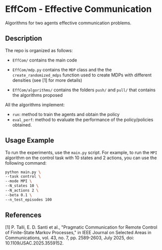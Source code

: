 # EffCom - Effective Communication
Algorithms for two agents effective communication problems. 

## Description
The repo is organized as follows:
- `EffCom/` contains the main code

- `EffCom/mdp.py` contains the `MDP` class and the the `create_randomized_mdps` function used to create MDPs with different densities (see [1] for more details)

- `EffCom/algorithms/` contains the folders `push/` and `pull/` that contains the algorithms proposed

All the algorithms implement: 
- `run`: method to train the agents and obtain the policy
- `eval_perf`: method to evaluate the performance of the policy/policies obtained. 

## Usage Example
To run the experiments, use the `main.py` script. For example, to run the
`MPI` algorithm on the control task with 10 states and 2 actions, you can use the following command:

```bash
python main.py \
--task control \
--mode MPI \
--N_states 10 \
--N_actions 2 \
--beta 0.1 \
--n_test_episodes 100
```

## References
[1] P. Talli, E. D. Santi et al., "Pragmatic Communication for Remote Control of Finite-State Markov Processes," in IEEE Journal on Selected Areas in Communications, vol. 43, no. 7, pp. 2589-2603, July 2025, doi: 10.1109/JSAC.2025.3559152.